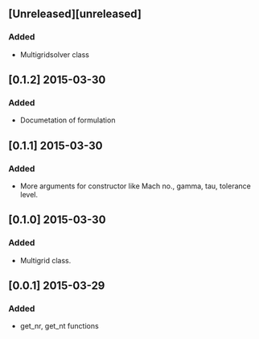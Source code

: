 ## [Unreleased][unreleased]
### Added
- Multigridsolver class

## [0.1.2] 2015-03-30
### Added
- Documetation of formulation

## [0.1.1] 2015-03-30
### Added
- More arguments for constructor like Mach no., gamma, tau, tolerance level.

## [0.1.0] 2015-03-30
### Added
- Multigrid class.

## [0.0.1] 2015-03-29
### Added 
- get_nr, get_nt functions